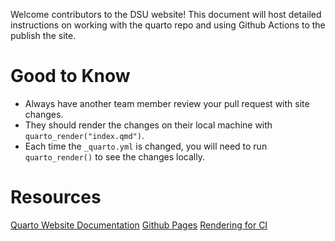 Welcome contributors to the DSU website! 
This document will host detailed instructions on working with the quarto repo and using Github Actions to the publish the site. 

# Good to Know
- Always have another team member review your pull request with site changes. 
- They should render the changes on their local machine with `quarto_render("index.qmd")`. 
- Each time the `_quarto.yml` is changed, you will need to run `quarto_render()` to see the changes locally.

# Resources
[Quarto Website Documentation](https://quarto.org/docs/websites/)
[Github Pages](https://quarto.org/docs/publishing/github-pages.html)
[Rendering for CI](https://quarto.org/docs/publishing/ci.html#rendering-for-ci)
